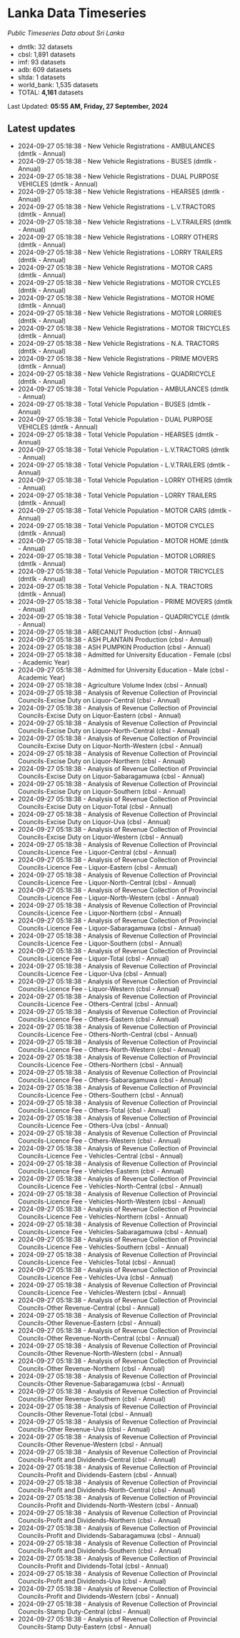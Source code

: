 # Lanka Data Timeseries
*Public Timeseries Data about Sri Lanka*

* dmtlk: 32 datasets
* cbsl: 1,891 datasets
* imf: 93 datasets
* adb: 609 datasets
* sltda: 1 datasets
* world_bank: 1,535 datasets
* TOTAL: **4,161** datasets

Last Updated: **05:55 AM, Friday, 27 September, 2024**

## Latest updates

* 2024-09-27 05:18:38 - New Vehicle Registrations - AMBULANCES (dmtlk - Annual)
* 2024-09-27 05:18:38 - New Vehicle Registrations - BUSES (dmtlk - Annual)
* 2024-09-27 05:18:38 - New Vehicle Registrations - DUAL PURPOSE VEHICLES (dmtlk - Annual)
* 2024-09-27 05:18:38 - New Vehicle Registrations - HEARSES (dmtlk - Annual)
* 2024-09-27 05:18:38 - New Vehicle Registrations - L.V.TRACTORS (dmtlk - Annual)
* 2024-09-27 05:18:38 - New Vehicle Registrations - L.V.TRAILERS (dmtlk - Annual)
* 2024-09-27 05:18:38 - New Vehicle Registrations - LORRY OTHERS (dmtlk - Annual)
* 2024-09-27 05:18:38 - New Vehicle Registrations - LORRY TRAILERS (dmtlk - Annual)
* 2024-09-27 05:18:38 - New Vehicle Registrations - MOTOR CARS (dmtlk - Annual)
* 2024-09-27 05:18:38 - New Vehicle Registrations - MOTOR CYCLES (dmtlk - Annual)
* 2024-09-27 05:18:38 - New Vehicle Registrations - MOTOR HOME (dmtlk - Annual)
* 2024-09-27 05:18:38 - New Vehicle Registrations - MOTOR LORRIES (dmtlk - Annual)
* 2024-09-27 05:18:38 - New Vehicle Registrations - MOTOR TRICYCLES (dmtlk - Annual)
* 2024-09-27 05:18:38 - New Vehicle Registrations - N.A. TRACTORS (dmtlk - Annual)
* 2024-09-27 05:18:38 - New Vehicle Registrations - PRIME MOVERS (dmtlk - Annual)
* 2024-09-27 05:18:38 - New Vehicle Registrations - QUADRICYCLE (dmtlk - Annual)
* 2024-09-27 05:18:38 - Total Vehicle Population - AMBULANCES (dmtlk - Annual)
* 2024-09-27 05:18:38 - Total Vehicle Population - BUSES (dmtlk - Annual)
* 2024-09-27 05:18:38 - Total Vehicle Population - DUAL PURPOSE VEHICLES (dmtlk - Annual)
* 2024-09-27 05:18:38 - Total Vehicle Population - HEARSES (dmtlk - Annual)
* 2024-09-27 05:18:38 - Total Vehicle Population - L.V.TRACTORS (dmtlk - Annual)
* 2024-09-27 05:18:38 - Total Vehicle Population - L.V.TRAILERS (dmtlk - Annual)
* 2024-09-27 05:18:38 - Total Vehicle Population - LORRY OTHERS (dmtlk - Annual)
* 2024-09-27 05:18:38 - Total Vehicle Population - LORRY TRAILERS (dmtlk - Annual)
* 2024-09-27 05:18:38 - Total Vehicle Population - MOTOR CARS (dmtlk - Annual)
* 2024-09-27 05:18:38 - Total Vehicle Population - MOTOR CYCLES (dmtlk - Annual)
* 2024-09-27 05:18:38 - Total Vehicle Population - MOTOR HOME (dmtlk - Annual)
* 2024-09-27 05:18:38 - Total Vehicle Population - MOTOR LORRIES (dmtlk - Annual)
* 2024-09-27 05:18:38 - Total Vehicle Population - MOTOR TRICYCLES (dmtlk - Annual)
* 2024-09-27 05:18:38 - Total Vehicle Population - N.A. TRACTORS (dmtlk - Annual)
* 2024-09-27 05:18:38 - Total Vehicle Population - PRIME MOVERS (dmtlk - Annual)
* 2024-09-27 05:18:38 - Total Vehicle Population - QUADRICYCLE (dmtlk - Annual)
* 2024-09-27 05:18:38 - ARECANUT Production (cbsl - Annual)
* 2024-09-27 05:18:38 - ASH PLANTAIN Production (cbsl - Annual)
* 2024-09-27 05:18:38 - ASH PUMPKIN Production (cbsl - Annual)
* 2024-09-27 05:18:38 - Admitted for University Education - Female (cbsl - Academic Year)
* 2024-09-27 05:18:38 - Admitted for University Education - Male (cbsl - Academic Year)
* 2024-09-27 05:18:38 - Agriculture Volume Index (cbsl - Annual)
* 2024-09-27 05:18:38 - Analysis of Revenue Collection of Provincial Councils-Excise Duty on Liquor-Central (cbsl - Annual)
* 2024-09-27 05:18:38 - Analysis of Revenue Collection of Provincial Councils-Excise Duty on Liquor-Eastern (cbsl - Annual)
* 2024-09-27 05:18:38 - Analysis of Revenue Collection of Provincial Councils-Excise Duty on Liquor-North-Central (cbsl - Annual)
* 2024-09-27 05:18:38 - Analysis of Revenue Collection of Provincial Councils-Excise Duty on Liquor-North-Western (cbsl - Annual)
* 2024-09-27 05:18:38 - Analysis of Revenue Collection of Provincial Councils-Excise Duty on Liquor-Northern (cbsl - Annual)
* 2024-09-27 05:18:38 - Analysis of Revenue Collection of Provincial Councils-Excise Duty on Liquor-Sabaragamuwa (cbsl - Annual)
* 2024-09-27 05:18:38 - Analysis of Revenue Collection of Provincial Councils-Excise Duty on Liquor-Southern (cbsl - Annual)
* 2024-09-27 05:18:38 - Analysis of Revenue Collection of Provincial Councils-Excise Duty on Liquor-Total (cbsl - Annual)
* 2024-09-27 05:18:38 - Analysis of Revenue Collection of Provincial Councils-Excise Duty on Liquor-Uva (cbsl - Annual)
* 2024-09-27 05:18:38 - Analysis of Revenue Collection of Provincial Councils-Excise Duty on Liquor-Western (cbsl - Annual)
* 2024-09-27 05:18:38 - Analysis of Revenue Collection of Provincial Councils-Licence Fee - Liquor-Central (cbsl - Annual)
* 2024-09-27 05:18:38 - Analysis of Revenue Collection of Provincial Councils-Licence Fee - Liquor-Eastern (cbsl - Annual)
* 2024-09-27 05:18:38 - Analysis of Revenue Collection of Provincial Councils-Licence Fee - Liquor-North-Central (cbsl - Annual)
* 2024-09-27 05:18:38 - Analysis of Revenue Collection of Provincial Councils-Licence Fee - Liquor-North-Western (cbsl - Annual)
* 2024-09-27 05:18:38 - Analysis of Revenue Collection of Provincial Councils-Licence Fee - Liquor-Northern (cbsl - Annual)
* 2024-09-27 05:18:38 - Analysis of Revenue Collection of Provincial Councils-Licence Fee - Liquor-Sabaragamuwa (cbsl - Annual)
* 2024-09-27 05:18:38 - Analysis of Revenue Collection of Provincial Councils-Licence Fee - Liquor-Southern (cbsl - Annual)
* 2024-09-27 05:18:38 - Analysis of Revenue Collection of Provincial Councils-Licence Fee - Liquor-Total (cbsl - Annual)
* 2024-09-27 05:18:38 - Analysis of Revenue Collection of Provincial Councils-Licence Fee - Liquor-Uva (cbsl - Annual)
* 2024-09-27 05:18:38 - Analysis of Revenue Collection of Provincial Councils-Licence Fee - Liquor-Western (cbsl - Annual)
* 2024-09-27 05:18:38 - Analysis of Revenue Collection of Provincial Councils-Licence Fee - Others-Central (cbsl - Annual)
* 2024-09-27 05:18:38 - Analysis of Revenue Collection of Provincial Councils-Licence Fee - Others-Eastern (cbsl - Annual)
* 2024-09-27 05:18:38 - Analysis of Revenue Collection of Provincial Councils-Licence Fee - Others-North-Central (cbsl - Annual)
* 2024-09-27 05:18:38 - Analysis of Revenue Collection of Provincial Councils-Licence Fee - Others-North-Western (cbsl - Annual)
* 2024-09-27 05:18:38 - Analysis of Revenue Collection of Provincial Councils-Licence Fee - Others-Northern (cbsl - Annual)
* 2024-09-27 05:18:38 - Analysis of Revenue Collection of Provincial Councils-Licence Fee - Others-Sabaragamuwa (cbsl - Annual)
* 2024-09-27 05:18:38 - Analysis of Revenue Collection of Provincial Councils-Licence Fee - Others-Southern (cbsl - Annual)
* 2024-09-27 05:18:38 - Analysis of Revenue Collection of Provincial Councils-Licence Fee - Others-Total (cbsl - Annual)
* 2024-09-27 05:18:38 - Analysis of Revenue Collection of Provincial Councils-Licence Fee - Others-Uva (cbsl - Annual)
* 2024-09-27 05:18:38 - Analysis of Revenue Collection of Provincial Councils-Licence Fee - Others-Western (cbsl - Annual)
* 2024-09-27 05:18:38 - Analysis of Revenue Collection of Provincial Councils-Licence Fee - Vehicles-Central (cbsl - Annual)
* 2024-09-27 05:18:38 - Analysis of Revenue Collection of Provincial Councils-Licence Fee - Vehicles-Eastern (cbsl - Annual)
* 2024-09-27 05:18:38 - Analysis of Revenue Collection of Provincial Councils-Licence Fee - Vehicles-North-Central (cbsl - Annual)
* 2024-09-27 05:18:38 - Analysis of Revenue Collection of Provincial Councils-Licence Fee - Vehicles-North-Western (cbsl - Annual)
* 2024-09-27 05:18:38 - Analysis of Revenue Collection of Provincial Councils-Licence Fee - Vehicles-Northern (cbsl - Annual)
* 2024-09-27 05:18:38 - Analysis of Revenue Collection of Provincial Councils-Licence Fee - Vehicles-Sabaragamuwa (cbsl - Annual)
* 2024-09-27 05:18:38 - Analysis of Revenue Collection of Provincial Councils-Licence Fee - Vehicles-Southern (cbsl - Annual)
* 2024-09-27 05:18:38 - Analysis of Revenue Collection of Provincial Councils-Licence Fee - Vehicles-Total (cbsl - Annual)
* 2024-09-27 05:18:38 - Analysis of Revenue Collection of Provincial Councils-Licence Fee - Vehicles-Uva (cbsl - Annual)
* 2024-09-27 05:18:38 - Analysis of Revenue Collection of Provincial Councils-Licence Fee - Vehicles-Western (cbsl - Annual)
* 2024-09-27 05:18:38 - Analysis of Revenue Collection of Provincial Councils-Other Revenue-Central (cbsl - Annual)
* 2024-09-27 05:18:38 - Analysis of Revenue Collection of Provincial Councils-Other Revenue-Eastern (cbsl - Annual)
* 2024-09-27 05:18:38 - Analysis of Revenue Collection of Provincial Councils-Other Revenue-North-Central (cbsl - Annual)
* 2024-09-27 05:18:38 - Analysis of Revenue Collection of Provincial Councils-Other Revenue-North-Western (cbsl - Annual)
* 2024-09-27 05:18:38 - Analysis of Revenue Collection of Provincial Councils-Other Revenue-Northern (cbsl - Annual)
* 2024-09-27 05:18:38 - Analysis of Revenue Collection of Provincial Councils-Other Revenue-Sabaragamuwa (cbsl - Annual)
* 2024-09-27 05:18:38 - Analysis of Revenue Collection of Provincial Councils-Other Revenue-Southern (cbsl - Annual)
* 2024-09-27 05:18:38 - Analysis of Revenue Collection of Provincial Councils-Other Revenue-Total (cbsl - Annual)
* 2024-09-27 05:18:38 - Analysis of Revenue Collection of Provincial Councils-Other Revenue-Uva (cbsl - Annual)
* 2024-09-27 05:18:38 - Analysis of Revenue Collection of Provincial Councils-Other Revenue-Western (cbsl - Annual)
* 2024-09-27 05:18:38 - Analysis of Revenue Collection of Provincial Councils-Profit and Dividends-Central (cbsl - Annual)
* 2024-09-27 05:18:38 - Analysis of Revenue Collection of Provincial Councils-Profit and Dividends-Eastern (cbsl - Annual)
* 2024-09-27 05:18:38 - Analysis of Revenue Collection of Provincial Councils-Profit and Dividends-North-Central (cbsl - Annual)
* 2024-09-27 05:18:38 - Analysis of Revenue Collection of Provincial Councils-Profit and Dividends-North-Western (cbsl - Annual)
* 2024-09-27 05:18:38 - Analysis of Revenue Collection of Provincial Councils-Profit and Dividends-Northern (cbsl - Annual)
* 2024-09-27 05:18:38 - Analysis of Revenue Collection of Provincial Councils-Profit and Dividends-Sabaragamuwa (cbsl - Annual)
* 2024-09-27 05:18:38 - Analysis of Revenue Collection of Provincial Councils-Profit and Dividends-Southern (cbsl - Annual)
* 2024-09-27 05:18:38 - Analysis of Revenue Collection of Provincial Councils-Profit and Dividends-Total (cbsl - Annual)
* 2024-09-27 05:18:38 - Analysis of Revenue Collection of Provincial Councils-Profit and Dividends-Uva (cbsl - Annual)
* 2024-09-27 05:18:38 - Analysis of Revenue Collection of Provincial Councils-Profit and Dividends-Western (cbsl - Annual)
* 2024-09-27 05:18:38 - Analysis of Revenue Collection of Provincial Councils-Stamp Duty-Central (cbsl - Annual)
* 2024-09-27 05:18:38 - Analysis of Revenue Collection of Provincial Councils-Stamp Duty-Eastern (cbsl - Annual)